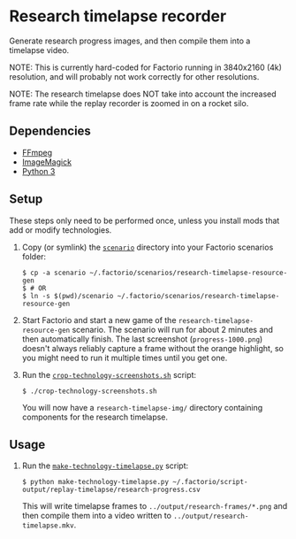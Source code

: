 # Research timelapse recorder

Generate research progress images, and then compile them into a timelapse video.

NOTE: This is currently hard-coded for Factorio running in 3840x2160 (4k) resolution,
and will probably not work correctly for other resolutions.

NOTE: The research timelapse does NOT take into account the increased frame rate
while the replay recorder is zoomed in on a rocket silo.


## Dependencies

- [FFmpeg][ffmpeg]
- [ImageMagick][magick]
- [Python 3][python]


## Setup

These steps only need to be performed once, unless you install mods that add or modify technologies.

 1. Copy (or symlink) the [`scenario`](./scenario) directory into your Factorio scenarios folder:

    ```
    $ cp -a scenario ~/.factorio/scenarios/research-timelapse-resource-gen
    $ # OR
    $ ln -s $(pwd)/scenario ~/.factorio/scenarios/research-timelapse-resource-gen
    ```

 2. Start Factorio and start a new game of the `research-timelapse-resource-gen` scenario.
    The scenario will run for about 2 minutes and then automatically finish.
    The last screenshot (`progress-1000.png`) doesn't always reliably capture a frame
    without the orange highlight, so you might need to run it multiple times until you get one.

 3. Run the [`crop-technology-screenshots.sh`](./crop-technology-screenshots.sh) script:

    ```
    $ ./crop-technology-screenshots.sh
    ```

    You will now have a `research-timelapse-img/` directory containing components for the research timelapse.

## Usage

 1. Run the [`make-technology-timelapse.py`](./make-technology-timelapse.py) script:

    ```
    $ python make-technology-timelapse.py ~/.factorio/script-output/replay-timelapse/research-progress.csv
    ```

    This will write timelapse frames to `../output/research-frames/*.png` and then compile them
    into a video written to `../output/research-timelapse.mkv`.


[ffmpeg]: https://www.ffmpeg.org/
[magick]: https://imagemagick.org/
[python]: https://www.python.org/
